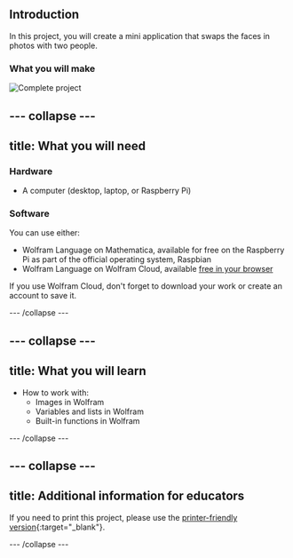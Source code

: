 ## Introduction

In this project, you will create a mini application that swaps the faces in photos with two people.

### What you will make

![Complete project](images/Complete2.png)

--- collapse ---
---
title: What you will need
---

### Hardware

+ A computer (desktop, laptop, or Raspberry Pi)


### Software
You can use either:

+ Wolfram Language on Mathematica, available for free on the Raspberry Pi as part of the official operating system, Raspbian
+ Wolfram Language on Wolfram Cloud, available [free in your browser](https://open.wolframcloud.com/app/view/newNotebook)

If you use Wolfram Cloud, don't forget to download your work or create an account to save it.

--- /collapse ---

--- collapse ---
---
title: What you will learn
---

+ How to work with:
    + Images in Wolfram
    + Variables and lists in Wolfram
    + Built-in functions in Wolfram

--- /collapse ---

--- collapse ---
---
title: Additional information for educators
---

If you need to print this project, please use the [printer-friendly version](https://projects.raspberrypi.org/en/projects/c3-wolfram-face-swap/print){:target="_blank"}.

--- /collapse ---









